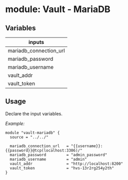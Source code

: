 # module: Vault - MariaDB

## Variables
|inputs|
|-|
|mariadb_connection_url|
|mariadb_password|
|mariadb_username|
|vault_addr|
|vault_token|





## Usage
Declare the input variables.

_Example:_
```hcl
module "vault-mariadb" {
  source = "../../"

  mariadb_connection_url   = "{{username}}:{{password}}@tcp(localhost:3306)/"
  mariadb_password         = "admin_password"
  mariadb_username         = "admin"
  vault_addr               = "http://localhost:8200"
  vault_token              = "hvs-13r2rg254y2th"
}
```


<!-- ## (old) Usage
1.  Download mariadb-client and jq where you plan to connect from
```
sudo apt update; sudo apt install mariadb-client jq
```

2. a - Read the Vault API endpoint for the database creds you created:
```
curl --header "X-Vault-Token: hvs.SVL0G27gK2XzeMKBQNHz1FLX" --request GET http://10.0.0.52:8200/v1/mariadb/creds/test | jq
```

2. b - *OR* directly from the CLI on the Vault server itself:
```
vault read database/creds/my-role
```

3. Access MariaDB from the host mentioned in step 1 and use the credentials from step 2
```
mariadb -h tf-simple-mariadb.cg1o0c6lya4c.eu-west-1.rds.amazonaws.com -u v-root-test-bbTSjeQwMAHg87nGgG51 -p

Enter password: ************

  Welcome to the MariaDB monitor.  Commands end with ; or \g.
  Your MariaDB connection id is 30
  Server version: 10.6.7-MariaDB managed by https://aws.amazon.com/rds/

MariaDB [(none)]> 
```
4. _optional_: Check the priviledges for the MariaDB user:
```
MariaDB [(none)]> SHOW GRANTS FOR CURRENT_USER();
  +----------------------------------------------------------------------------------------------------------------------------------+
  | Grants for v-root-test-DroGFdwPvYa7yp96KfKG@%                                                                                    |
  +----------------------------------------------------------------------------------------------------------------------------------+
  | GRANT SELECT ON *.* TO `v-root-test-DroGFdwPvYa7yp96KfKG`@`%` IDENTIFIED BY PASSWORD '*494F8B9307A3C0CFE776F30950C3D4E8EF88EA8C' |
  +----------------------------------------------------------------------------------------------------------------------------------+
1 row in set (0.000 sec)
```
5. Renew the lease beyond 1h and up to the max_ttl:
```
vault lease renew database/creds/readonly/$LEASE_ID
```

6. a - _optional_: Revoke the lease:
```
vault lease revoke mariadb/creds/test/$LEASE_ID
```
6. b - Or via the Vault API:
```
curl --header "X-Vault-Token: hvs.9I7u6J79CiEVvunMlVg8imtm" --request POST --data '{"lease_id": "mariadb/creds/test/PikMuhNLhVT0FKq6BYoo8pBj"}' http://10.0.0.52:8200/v1/sys/leases/revoke | jq
``` -->